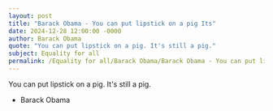 ```yaml
---
layout: post
title: "Barack Obama - You can put lipstick on a pig Its"
date: 2024-12-28 12:00:00 -0000
author: Barack Obama
quote: "You can put lipstick on a pig. It's still a pig."
subject: Equality for all
permalink: /Equality for all/Barack Obama/Barack Obama - You can put lipstick on a pig Its
---
```


You can put lipstick on a pig. It's still a pig.

- Barack Obama
